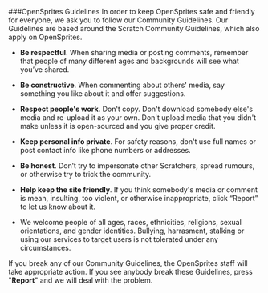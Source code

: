 ###OpenSprites Guidelines
In order to keep OpenSprites safe and friendly for everyone, we ask you to follow our Community Guidelines. Our Guidelines are based around the Scratch Community 
Guidelines, which also apply on OpenSprites.

* **Be respectful**. When sharing media or posting comments, remember that people of many different ages and backgrounds will see what you’ve shared.

* **Be constructive**. When commenting about others' media, say something you like about it and offer suggestions.

* **Respect people's work**. Don't copy. Don't download somebody else's media and re-upload it as your own. Don't upload media that you didn't make unless it is open-sourced and you give proper credit.

* **Keep personal info private**. For safety reasons, don't use full names or post contact info like phone numbers or addresses.

* **Be honest**. Don’t try to impersonate other Scratchers, spread rumours, or otherwise try to trick the community.

* **Help keep the site friendly**. If you think somebody's media or comment is mean, insulting, too violent, or otherwise inappropriate, click “Report” to let us know about it.

* We welcome people of all ages, races, ethnicities, religions, sexual orientations, and gender identities. Bullying, harrasment, stalking or using our services to target users is not tolerated under any circumstances.

If you break any of our Community Guidelines, the OpenSprites staff will take appropriate action. If you see anybody break these Guidelines, press "**Report**" and we will deal with the problem.

